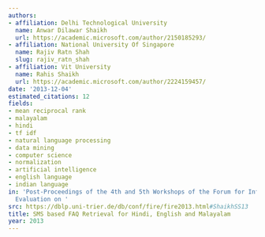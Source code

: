```yaml
---
authors:
- affiliation: Delhi Technological University
  name: Anwar Dilawar Shaikh
  url: https://academic.microsoft.com/author/2150185293/
- affiliation: National University Of Singapore
  name: Rajiv Ratn Shah
  slug: rajiv_ratn_shah
- affiliation: Vit University
  name: Rahis Shaikh
  url: https://academic.microsoft.com/author/2224159457/
date: '2013-12-04'
estimated_citations: 12
fields:
- mean reciprocal rank
- malayalam
- hindi
- tf idf
- natural language processing
- data mining
- computer science
- normalization
- artificial intelligence
- english language
- indian language
in: 'Post-Proceedings of the 4th and 5th Workshops of the Forum for Information Retrieval
  Evaluation on '
src: https://dblp.uni-trier.de/db/conf/fire/fire2013.html#ShaikhSS13
title: SMS based FAQ Retrieval for Hindi, English and Malayalam
year: 2013
---
```

